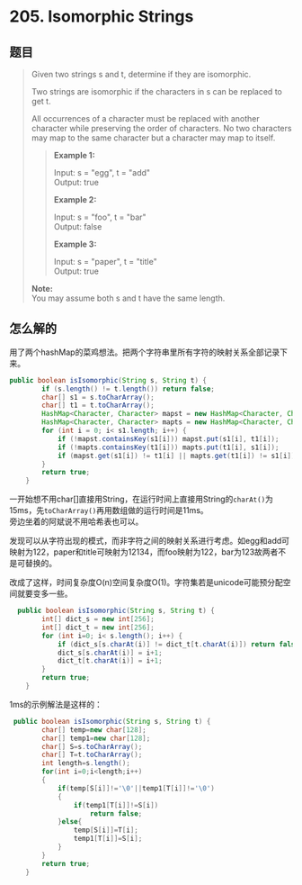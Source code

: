 # 205. Isomorphic Strings

## 题目

>Given two strings s and t, determine if they are isomorphic.
>
>Two strings are isomorphic if the characters in s can be replaced to get t.
>
>All occurrences of a character must be replaced with another character while preserving the order of characters. No two characters may map to the same character but a character may map to itself.
>
>>**Example 1:**
>>
>>Input: s = "egg", t = "add"  
>>Output: true
>>
>>**Example 2:**
>>
>>Input: s = "foo", t = "bar"  
>>Output: false
>>
>>**Example 3:**
>>
>>Input: s = "paper", t = "title"  
>>Output: true
>
>**Note:**  
>You may assume both s and t have the same length.

## 怎么解的

用了两个hashMap的菜鸡想法。把两个字符串里所有字符的映射关系全部记录下来。

```java
public boolean isIsomorphic(String s, String t) {
        if (s.length() != t.length()) return false;
        char[] s1 = s.toCharArray();
        char[] t1 = t.toCharArray();
        HashMap<Character, Character> mapst = new HashMap<Character, Character>();
        HashMap<Character, Character> mapts = new HashMap<Character, Character>();
        for (int i = 0; i< s1.length; i++) {
            if (!mapst.containsKey(s1[i])) mapst.put(s1[i], t1[i]);
            if (!mapts.containsKey(t1[i])) mapts.put(t1[i], s1[i]);
            if (mapst.get(s1[i]) != t1[i] || mapts.get(t1[i]) != s1[i]) return false;
        }
        return true;
    }
```

一开始想不用char[]直接用String，在运行时间上直接用String的`charAt()`为15ms，先`toCharArray()`再用数组做的运行时间是11ms。  
旁边坐着的阿斌说不用哈希表也可以。

发现可以从字符出现的模式，而非字符之间的映射关系进行考虑。如egg和add可映射为122，paper和title可映射为12134，而foo映射为122，bar为123故两者不是可替换的。

改成了这样，时间复杂度O(n)空间复杂度O(1)。字符集若是unicode可能预分配空间就要变多一些。

```java
  public boolean isIsomorphic(String s, String t) {
        int[] dict_s = new int[256];
        int[] dict_t = new int[256];
        for (int i=0; i< s.length(); i++) {
            if (dict_s[s.charAt(i)] != dict_t[t.charAt(i)]) return false;
            dict_s[s.charAt(i)] = i+1;
            dict_t[t.charAt(i)] = i+1;
        }
        return true;
    }
```

1ms的示例解法是这样的：

```java
 public boolean isIsomorphic(String s, String t) {
        char[] temp=new char[128];
        char[] temp1=new char[128];
        char[] S=s.toCharArray();
        char[] T=t.toCharArray();
        int length=s.length();
        for(int i=0;i<length;i++)
        {
            if(temp[S[i]]!='\0'||temp1[T[i]]!='\0')
            {
                if(temp1[T[i]]!=S[i])
                    return false;
            }else{
                temp[S[i]]=T[i];
                temp1[T[i]]=S[i];
            }
        }
        return true;
    }
```
